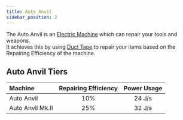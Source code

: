 ```yaml
---
title: Auto Anvil
sidebar_position: 2
---
```


The Auto Anvil is an [Electric Machine](../Electric-Machines.md) which can repair your tools and weapons.  
It achieves this by using [Duct Tape](../../Miscellaneous-Items/Miscellaneous-Items.md) to repair your items based on the Repairing Efficiency of the machine.

## Auto Anvil Tiers

| Machine          | Repairing Efficiency | Power Usage |
|:---------------- |:--------------------:|:-----------:|
| Auto Anvil       |         10%          |   24 J/s    |
| Auto Anvil Mk.II |         25%          |   32 J/s    |
